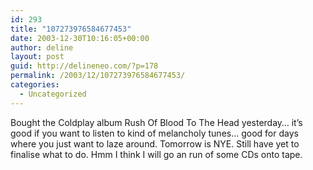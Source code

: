 ```yaml
---
id: 293
title: "107273976584677453"
date: 2003-12-30T10:16:05+00:00
author: deline
layout: post
guid: http://delineneo.com/?p=178
permalink: /2003/12/107273976584677453/
categories:
  - Uncategorized
---
```

Bought the Coldplay album Rush Of Blood To The Head yesterday&#8230; it&#8217;s good if you want to listen to kind of melancholy tunes&#8230; good for days where you just want to laze around. Tomorrow is NYE. Still have yet to finalise what to do. Hmm I think I will go an run of some CDs onto tape.
